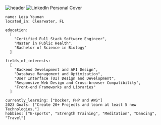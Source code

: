 ![header](https://capsule-render.vercel.app/api?type=waving&color=gradient&customColorList=0,2,2,5,30&height=100&text=Hello%20World&section=header&fontSize=40)
![LinkedIn Personal Cover](https://github.com/ItsLezaY/ItsLezaY/assets/140553267/d2427638-0c41-4f86-a262-ab382a3b71ba)

```
name: Leza Younan
located_in: Clearwater, FL

education:
  [
    "Certified Full Stack Software Engineer",
    "Master in Public Health",
    "Bachelor of Science in Biology"
  ]

fields_of_interests:
  [
    "Backend Development and API Design",
    "Database Management and Optimization",
    "User Interface (UI) Design and Development",
    "Responsive Web Design and Cross-browser Compatibility",
    "Front-end Frameworks and Libraries"
  ]
  
currently_learning: ["Docker, PHP and AWS"]
2023 Goals: ["Create 20+ Projects and learn at least 5 new Technologies."]
hobbies: ["E-sports", "Strength Training", "Meditation", "Dancing", "Travel"]
```
